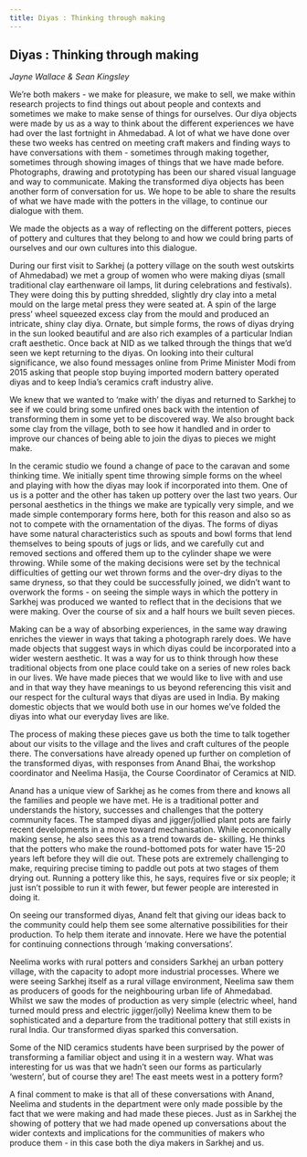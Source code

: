 ```yaml
---
title: Diyas : Thinking through making
---
```


## Diyas : Thinking through making
_Jayne Wallace & Sean Kingsley_

We’re both makers - we make for pleasure,  we make to sell, we make within research projects to find things out about people and contexts and sometimes we make to make sense of things for ourselves. Our diya objects were made by us as a way to think about the different experiences we have had over the last fortnight in Ahmedabad. A lot of what we have done over these two weeks has centred on meeting craft makers and finding ways to have conversations with them - sometimes through making together, sometimes through showing images of things that we have made before. Photographs, drawing and prototyping has been our shared visual language and way to communicate. Making the transformed diya objects has been another form of conversation for us. We hope to be able to share the results of what we have made with the potters in the village, to continue our dialogue with them.

We made the objects as a way of reflecting on the different potters, pieces of pottery and cultures that they belong to and how we could bring parts of ourselves and our own cultures into this dialogue.

During our first visit to Sarkhej (a pottery village on the south west outskirts of Ahmedabad) we met a group of women who were making diyas (small traditional clay earthenware oil lamps, lit during celebrations and festivals). They were doing this by putting shredded, slightly dry clay into a metal mould on the large metal press  they were seated at. A spin of the large press’ wheel squeezed excess clay from the mould and produced an intricate, shiny clay diya. Ornate, but simple forms, the rows of diyas drying in the sun looked beautiful and are also rich examples of a particular Indian craft aesthetic. Once back at NID as we talked through the things that we’d seen we kept returning to the diyas. On looking into their cultural significance, we also found messages online from Prime Minister Modi from 2015 asking that people stop buying imported modern battery operated diyas and to keep India’s ceramics craft industry alive.

We knew that we wanted to ‘make with’ the diyas and returned to Sarkhej to see if we could bring some unfired ones back with the intention of transforming them in some yet to be discovered way. We also brought back some clay from the village, both to see how it handled and in order to improve our chances of being able to join the diyas to pieces we might make.

In the ceramic studio we found a change of pace to the caravan and some thinking time. We initially spent time throwing simple forms on the wheel and playing with how the diyas may look if incorporated into them. One of us is a potter and the other has taken up pottery over the last two years. Our personal aesthetics in the things we make are typically very simple, and we made simple contemporary forms
here, both for this reason and also so as not  to compete with the ornamentation of the diyas. The forms of diyas have some natural characteristics such as spouts and bowl forms
that lend themselves to being spouts of jugs or lids, and we carefully cut and removed sections and offered them up to the cylinder shape
we were throwing. While some of the making decisions were set by the technical difficulties of getting our wet thrown forms and the over-dry diyas to the same dryness, so that they could be successfully joined, we didn’t want to overwork the forms - on seeing the simple ways in which the pottery in Sarkhej was produced we wanted to reflect that in the decisions that we were making. Over the course of six and a half hours we built seven pieces.

Making can be a way of absorbing experiences, in the same way drawing enriches the viewer in ways that taking a photograph rarely does. We have made objects that suggest ways in which diyas could be incorporated into a wider western
aesthetic. It was a way for us to think through how these traditional objects from one place could take on a series of new roles back in our lives. We have made pieces that we would like  to live with and use and in that way they have meanings to us beyond referencing this visit and our respect for the cultural ways that diyas are used in India. By making domestic objects that we would both use in our homes we’ve folded the diyas into what our everyday lives are like.

The process of making these pieces gave us both the time to talk together about our visits to the village and the lives and craft cultures of the people there. The conversations have
already opened up further on completion of the transformed diyas, with responses from Anand Bhai, the workshop coordinator and Neelima Hasija, the Course Coordinator of Ceramics at NID.

Anand has a unique view of Sarkhej as he comes from there and knows all the families and people we have met. He is a traditional potter and understands the history, successes and challenges that the pottery community faces. The stamped diyas and jigger/jollied plant pots are fairly recent developments in a move toward mechanisation. While economically making sense, he also sees this as a trend towards de- skilling. He thinks that the potters who make the round-bottomed pots for water have 15-20 years left before they will die out. These pots are extremely challenging to make, requiring precise timing to paddle out pots at two stages of them drying out. Running a pottery like this, he says, requires five or six people; it just isn’t possible to run it with fewer, but fewer people are interested in doing it.

On seeing our transformed diyas, Anand felt that giving our ideas back to the community could help them see some alternative possibilities for their production. To help them
iterate and innovate. Here we have the potential for continuing connections through ‘making conversations’.

Neelima works with rural potters and considers Sarkhej an urban pottery village, with the capacity to adopt more industrial processes. Where we were seeing Sarkhej itself as a rural village environment, Neelima saw them as producers of goods for the neighbouring urban life of Ahmedabad. Whilst we saw the modes of production as very simple (electric wheel, hand turned mould press and electric jigger/jolly) Neelima knew them to be sophisticated and
a departure from the traditional pottery that still exists in rural India. Our transformed diyas sparked this conversation.

Some of the NID ceramics students have been surprised by the power of transforming a familiar object and using it in a western way. What was interesting for us was that we hadn’t seen our forms as particularly ‘western’, but of course they are! The east meets west in a pottery form?

A final comment to make is that all of these conversations with Anand, Neelima and students in the department were only made possible by the fact that we were making and had made these pieces. Just as in Sarkhej the showing of pottery that we had made opened up conversations about the wider contexts and implications for the communities of makers who produce them - in this case both the diya makers in Sarkhej and us.
